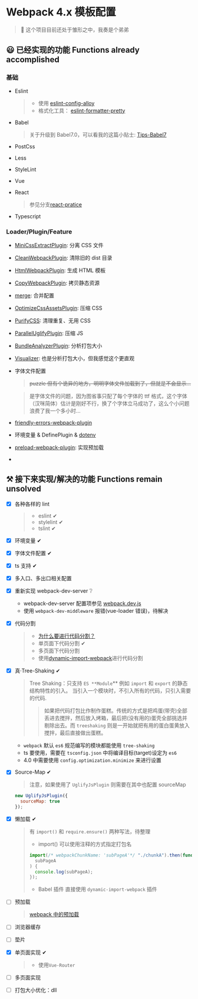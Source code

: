 # Webpack 4.x 模板配置

> 🤖 这个项目目前还处于雏形之中，我奏是个弟弟

## 😃 已经实现的功能 Functions already accomplished

### 基础

- Eslint

  > - 使用 [eslint-config-alloy](https://www.npmjs.com/package/eslint-config-alloy)
  > - 格式化工具： [eslint-formatter-pretty](https://www.npmjs.com/package/eslint-formatter-pretty)

- Babel
  > 关于升级到 Babel7.0，可以看我的这篇小贴士: [Tips-Babel7](https://github.com/linbudu599/Penumbra/blob/master/Tips/babel7-config.md)
- PostCss
- Less
- StyleLint
- Vue
- React
  > 参见分支[react-pratice](https://github.com/linbudu599/Webpack4.x-Template/tree/react-pratice)
- Typescript

### Loader/Plugin/Feature

- [MiniCssExtractPlugin](https://www.npmjs.com/package/mini-css-extract-plugin): 分离 CSS 文件
- [CleanWebpackPlugin](https://www.npmjs.com/package/clean-webpack-plugin): 清除旧的 dist 目录
- [HtmlWebpackPlugin](https://www.npmjs.com/package/html-webpack-plugin): 生成 HTML 模板
- [CopyWebpackPlugin](https://www.npmjs.com/package/copy-webpack-plugin): 拷贝静态资源
- [merge](https://www.npmjs.com/package/webpack-merge): 合并配置

- [OptimizeCssAssetsPlugin](https://www.npmjs.com/package/optimize-css-assets-webpack-plugin): 压缩 CSS
- [PurifyCSS](https://www.npmjs.com/package/purifycss-webpack): 清理重复、无用 CSS
- [ParallelUglifyPlugin](https://www.npmjs.com/package/uglifyjs-webpack-plugin): 压缩 JS
- [BundleAnalyzerPlugin](https://www.npmjs.com/package/webpack-bundle-analyzer): 分析打包大小
- [Visualizer](https://www.npmjs.com/package/webpack-visualizer-plugin): 也是分析打包大小，但我感觉这个更直观
- 字体文件配置

  > ~~puzzle 但有个诡异的地方，明明字体文件加载到了，但就是不会显示...~~

  > 是字体文件的问题，因为图省事只配了每个字体的 ttf 格式，这个字体（汉咪简体）估计是刚好不行，换了个字体立马成功了，这么个小问题浪费了我一个多小时...

- [friendly-errors-webpack-plugin](https://www.npmjs.com/package/friendly-errors-webpack-plugin)
- 环境变量 & DefinePlugin & [dotenv](https://www.npmjs.com/package/dotenv)

- [preload-webpack-plugin](https://github.com/GoogleChromeLabs/preload-webpack-plugin): 实现预加载

-

## ⚒ 接下来实现/解决的功能 Functions remain unsolved

- [x] 各种各样的 lint
  > - eslint ✔
  > - stylelint ✔
  > - tslint ✔
- [x] 环境变量 ✔
- [x] 字体文件配置 ✔
- [x] ts 支持 ✔
- [x] 多入口、多出口相关配置
- [x] 重新实现 webpack-dev-server ❔

  - webpack-dev-server 配置项参见 [webpack.dev.js](build/webpack.dev.js)
  - 使用 `webpack-dev-middleware` 报错(vue-loader 错误)，待解决

- [x] 代码分割

  > - [为什么要进行代码分割？](./Analyze.md)
  > - 单页面下代码分割 ✔
  > - 多页面下代码分割
  > - 使用[dynamic-import-webpack](http://npm.taobao.org/package/babel-plugin-dynamic-import-webpack)进行代码分割

- [x] 真·Tree-Shaking ✔

  > Tree Shaking：只支持 `ES **Module`\*\* 例如 `import` 和 `export` 的静态结构特性的引入。
  > 当引入一个模块时，不引入所有的代码，只引入需要的代码.
  >
  > > 如果把代码打包比作制作蛋糕。传统的方式是把鸡蛋(带壳)全部丢进去搅拌，然后放入烤箱，最后把(没有用的)蛋壳全部挑选并剔除出去。而 `treeshaking` 则是一开始就把有用的蛋白蛋黄放入搅拌，最后直接做出蛋糕。

  - `webpack` 默认 `es6` 规范编写的模块都能使用 `tree-shaking`
  - ts 要使用，需要在 `tsconfig.json` 中将编译目标(target)设定为 `es6`
  - 4.0 中需要使用 `config.optimization.minimize` 来进行设置

- [x] Source-Map ✔

  > 注意，如果使用了 `UglifyJsPlugin` 则需要在其中也配置 sourceMap

  ```javascript
  new UglifyJsPlugin({
    sourceMap: true
  });
  ```

- [x] 懒加载 ✔
  > 有 `import()` 和 `require.ensure()` 两种写法，待整理
  >
  > - import()
  >   可以使用注释的方式指定打包名
  >
  > ```javascript
  > import(/* webpackChunkName: 'subPageA'*/ "./chunkA").then(function(
  >   subPageA
  > ) {
  >   console.log(subPageA);
  > });
  > ```
  >
  > - Babel 插件
  >   直接使用 `dynamic-import-webpack` 插件
- [ ] 预加载
  > [webpack 中的预加载](https://www.zcfy.cc/article/link-rel-prefetch-preload-in-webpack)
- [ ] 浏览器缓存
- [ ] 垫片
- [x] 单页面实现 ✔
  > - 使用`Vue-Router`
- [ ] 多页面实现
- [ ] 打包大小优化：dll
